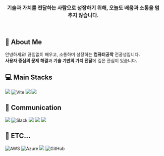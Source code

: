 
<h3 align="center">기술과 가치를 전달하는 사람으로 성장하기 위해, 오늘도 배움과 소통을 멈추지 않습니다.</h3>

<br>

<h2>👋 About Me</h2>

<p>안녕하세요! 끊임없이 배우고, 소통하며 성장하는 <strong>컴퓨터공학</strong> 전공생입니다.<br><strong>사용자 중심의 문제 해결</strong>과 <strong>기술 기반의 가치 전달</strong>에 깊은 관심이 있습니다.</p>

<h2>💻 Main Stacks</h2>

![](https://img.shields.io/badge/React-20232A?style=for-the-badge&logo=react&logoColor=61DAFB)
![Vite](https://img.shields.io/badge/vite-%23646CFF.svg?style=for-the-badge&logo=vite&logoColor=white)
![](https://img.shields.io/badge/JavaScript-F7DF1E?style=for-the-badge&logo=JavaScript&logoColor=white) 
![](https://img.shields.io/badge/C%2B%2B-00599C?style=for-the-badge&logo=c%2B%2B&logoColor=white) 

<h2>💬 Communication</h2>

![](https://img.shields.io/badge/Discord-7289DA?style=for-the-badge&logo=discord&logoColor=white)
![Slack](https://img.shields.io/badge/Slack-4A154B?style=for-the-badge&logo=slack&logoColor=white)
![](https://img.shields.io/badge/Zoom-2D8CFF?style=for-the-badge&logo=zoom&logoColor=white)
![](https://img.shields.io/badge/Notion-000000?style=for-the-badge&logo=notion&logoColor=white)
![](https://img.shields.io/badge/Figma-F24E1E?style=for-the-badge&logo=figma&logoColor=white)

<h2>📝 ETC... </h2>

![AWS](https://img.shields.io/badge/AWS-%23FF9900.svg?style=for-the-badge&logo=amazon-aws&logoColor=white)
![Azure](https://img.shields.io/badge/azure-%230072C6.svg?style=for-the-badge&logo=microsoftazure&logoColor=white)
![](https://img.shields.io/badge/GIT-E44C30?style=for-the-badge&logo=git&logoColor=white)
![GitHub](https://img.shields.io/badge/github-%23121011.svg?style=for-the-badge&logo=github&logoColor=white)
